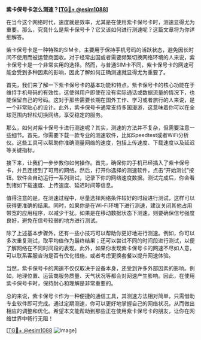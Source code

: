 **紫卡保号卡怎么测速？[[TG💪+ @esim1088](https://t.me/s/esim1088)]**

在当今这个网络时代，速度就是效率，尤其是在使用紫卡保号卡时，测速显得尤为重要。那么，究竟什么是紫卡保号卡？它又该如何进行测速呢？这篇文章将为你详细解答。

紫卡保号卡是一种特殊的SIM卡，主要用于保持手机号码的活跃状态，避免因长时间不使用而被运营商回收。对于经常出国或者需要频繁切换网络环境的人来说，紫卡保号卡是一个非常实用的选择。然而，与普通SIM卡不同，紫卡保号卡的网速可能会受到多种因素的影响，因此了解如何正确测速就显得尤为重要了。

首先，我们来了解一下紫卡保号卡的基本功能和特点。紫卡保号卡的核心功能在于维持手机号码的有效性，这使得用户即使在没有实际通话或数据流量的情况下，也能保留自己的号码。这对于那些需要长期在国外工作、学习或者旅行的人来说，是一个非常贴心的设计。此外，紫卡保号卡通常支持多国漫游，这意味着你可以在全球范围内轻松切换网络，享受稳定的服务。

那么，如何对紫卡保号卡进行测速呢？其实，测速的方法并不复杂，但需要注意一些细节。首先，你需要下载一款专业的测速软件，比如Speedtest或者WiFi分析仪。这些工具可以帮助你准确测量网络的速度，包括上传速度、下载速度以及延迟等关键指标。

接下来，让我们一步步教你如何操作。首先，确保你的手机已经插入了紫卡保号卡，并且连接到了可用的网络。然后，打开你选择的测速软件，点击“开始测试”按钮。软件会自动运行一系列测试，记录下你的网络速度数据。测试完成后，你会看到诸如下载速度、上传速度、延迟时间等信息。

值得注意的是，在测速过程中，尽量选择网络条件较好的时段进行测试，这样可以获得更准确的结果。同时，如果你是在Wi-Fi环境下进行测速，建议关闭其他占用带宽的应用程序，以减少干扰。如果是在移动数据状态下测速，则要确保信号强度良好，避免在信号较弱的地方进行测试。

除了上述基本步骤外，还有一些小技巧可以帮助你更好地进行测速。例如，你可以多次重复测试，取平均值作为最终结果；还可以尝试不同的时间段进行测试，以便了解网络在不同时间段的表现。此外，如果你发现紫卡保号卡的网速不尽如人意，可以联系客服咨询是否有优化措施，或者考虑更换套餐以提升网速体验。

当然，紫卡保号卡的网速不仅仅取决于设备本身，还受到许多外部因素的影响。例如，地理位置、运营商服务质量、天气状况等都会对网速产生影响。因此，在使用紫卡保号卡时，保持耐心和理解是非常重要的。

总的来说，紫卡保号卡作为一种便捷的通信工具，其测速方法相对简单，只需借助专业软件即可完成。通过定期测速，你可以更好地掌握自己的网络状况，从而做出相应的调整和优化。希望本文能帮助到那些正在使用紫卡保号卡的朋友，让你在网络世界中畅行无阻！

[[TG💪+ @esim1088](https://t.me/s/esim1088) ![Image](https://i.postimg.cc/4NQfJmqS/Snipaste-2025-05-13-00-14-12.png)]